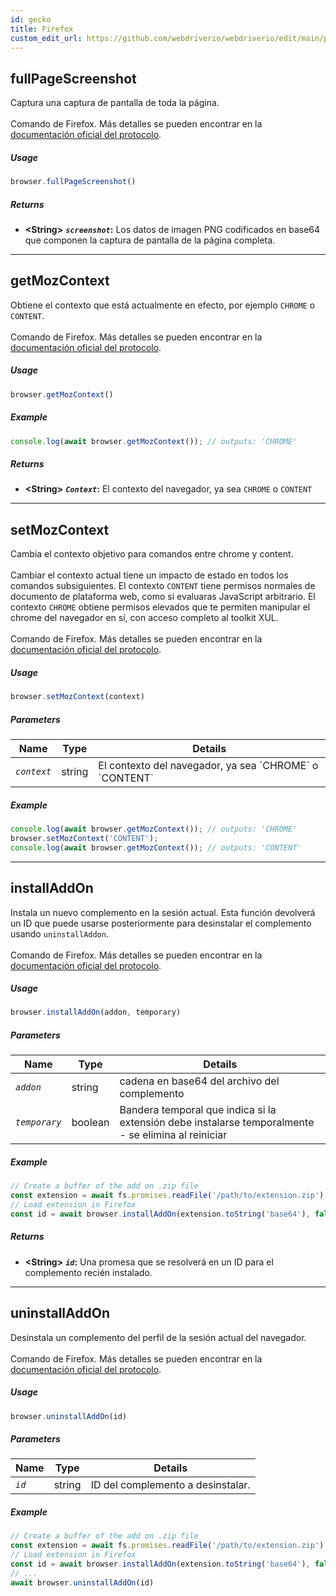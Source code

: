 ```yaml
---
id: gecko
title: Firefox
custom_edit_url: https://github.com/webdriverio/webdriverio/edit/main/packages/wdio-protocols/src/protocols/gecko.ts
---
```

## fullPageScreenshot
Captura una captura de pantalla de toda la página.<br /><br />Comando de Firefox. Más detalles se pueden encontrar en la [documentación oficial del protocolo](https://phabricator.services.mozilla.com/source/mozilla-central/browse/default/testing/geckodriver/src/command.rs$43-46).



##### Usage

```js
browser.fullPageScreenshot()
```




##### Returns

- **&lt;String&gt;**
            **<code><var>screenshot</var></code>:** Los datos de imagen PNG codificados en base64 que componen la captura de pantalla de la página completa.    


---
## getMozContext
Obtiene el contexto que está actualmente en efecto, por ejemplo `CHROME` o `CONTENT`.<br /><br />Comando de Firefox. Más detalles se pueden encontrar en la [documentación oficial del protocolo](https://github.com/SeleniumHQ/selenium/blob/586affe0cf675b1d5c8abc756defa4a46d95391b/javascript/node/selenium-webdriver/firefox.js#L615-L622).



##### Usage

```js
browser.getMozContext()
```



##### Example


```js
console.log(await browser.getMozContext()); // outputs: 'CHROME'
```


##### Returns

- **&lt;String&gt;**
            **<code><var>Context</var></code>:** El contexto del navegador, ya sea `CHROME` o `CONTENT`    


---
## setMozContext
Cambia el contexto objetivo para comandos entre chrome y content.<br /><br />Cambiar el contexto actual tiene un impacto de estado en todos los comandos subsiguientes. El contexto `CONTENT` tiene permisos normales de documento de plataforma web, como si evaluaras JavaScript arbitrario. El contexto `CHROME` obtiene permisos elevados que te permiten manipular el chrome del navegador en sí, con acceso completo al toolkit XUL.<br /><br />Comando de Firefox. Más detalles se pueden encontrar en la [documentación oficial del protocolo](https://github.com/SeleniumHQ/selenium/blob/586affe0cf675b1d5c8abc756defa4a46d95391b/javascript/node/selenium-webdriver/firefox.js#L615-L645).



##### Usage

```js
browser.setMozContext(context)
```


##### Parameters

<table>
  <thead>
    <tr>
      <th>Name</th><th>Type</th><th>Details</th>
    </tr>
  </thead>
  <tbody>
    <tr>
      <td><code><var>context</var></code></td>
      <td>string</td>
      <td>El contexto del navegador, ya sea `CHROME` o `CONTENT`</td>
    </tr>
  </tbody>
</table>

##### Example


```js
console.log(await browser.getMozContext()); // outputs: 'CHROME'
browser.setMozContext('CONTENT');
console.log(await browser.getMozContext()); // outputs: 'CONTENT'
```





---
## installAddOn
Instala un nuevo complemento en la sesión actual. Esta función devolverá un ID que puede usarse posteriormente para desinstalar el complemento usando `uninstallAddon`.<br /><br />Comando de Firefox. Más detalles se pueden encontrar en la [documentación oficial del protocolo](https://github.com/SeleniumHQ/selenium/blob/586affe0cf675b1d5c8abc756defa4a46d95391b/javascript/node/selenium-webdriver/firefox.js#L647-L668).



##### Usage

```js
browser.installAddOn(addon, temporary)
```


##### Parameters

<table>
  <thead>
    <tr>
      <th>Name</th><th>Type</th><th>Details</th>
    </tr>
  </thead>
  <tbody>
    <tr>
      <td><code><var>addon</var></code></td>
      <td>string</td>
      <td>cadena en base64 del archivo del complemento</td>
    </tr>
    <tr>
      <td><code><var>temporary</var></code></td>
      <td>boolean</td>
      <td>Bandera temporal que indica si la extensión debe instalarse temporalmente - se elimina al reiniciar</td>
    </tr>
  </tbody>
</table>

##### Example


```js
// Create a buffer of the add on .zip file
const extension = await fs.promises.readFile('/path/to/extension.zip')
// Load extension in Firefox
const id = await browser.installAddOn(extension.toString('base64'), false);
```


##### Returns

- **&lt;String&gt;**
            **<code><var>id</var></code>:** Una promesa que se resolverá en un ID para el complemento recién instalado.    


---
## uninstallAddOn
Desinstala un complemento del perfil de la sesión actual del navegador.<br /><br />Comando de Firefox. Más detalles se pueden encontrar en la [documentación oficial del protocolo](https://github.com/SeleniumHQ/selenium/blob/586affe0cf675b1d5c8abc756defa4a46d95391b/javascript/node/selenium-webdriver/firefox.js#L670-L687).



##### Usage

```js
browser.uninstallAddOn(id)
```


##### Parameters

<table>
  <thead>
    <tr>
      <th>Name</th><th>Type</th><th>Details</th>
    </tr>
  </thead>
  <tbody>
    <tr>
      <td><code><var>id</var></code></td>
      <td>string</td>
      <td>ID del complemento a desinstalar.</td>
    </tr>
  </tbody>
</table>

##### Example


```js
// Create a buffer of the add on .zip file
const extension = await fs.promises.readFile('/path/to/extension.zip')
// Load extension in Firefox
const id = await browser.installAddOn(extension.toString('base64'), false);
// ...
await browser.uninstallAddOn(id)
```


